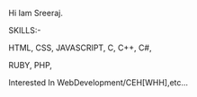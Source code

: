Hi Iam Sreeraj. 


SKILLS:-

 HTML, CSS, JAVASCRIPT, C, C++, C#, 

 RUBY, PHP, 


Interested In WebDevelopment/CEH[WHH],etc... 



<!---
C0DEGamer/C0DEGamer is a ✨ special ✨ repository because its `README.md` (this file) appears on your GitHub profile.
You can click the Preview link to take a look at your changes.
--->
